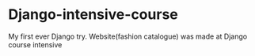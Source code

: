 # Django-intensive-course
My first ever Django try. Website(fashion catalogue) was made at Django course intensive
